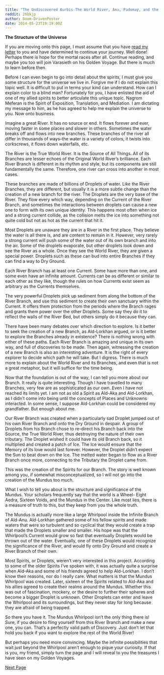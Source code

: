 ```yaml
---
title: "The Undiscovered Aurbis-The World River, Anu, Padomay, and the Mundus Whirlpool"
reddit: 26bkjp
author: Doom-DrivenPoster
date: 2014-05-23T19:19:00Z
---
```


**The Structure of the Universe**

If you are moving onto this page, I must assume that you have [read my letter](http://www.reddit.com/r/teslore/comments/268gan/the_undiscovered_worlds_of_the_universea_letter/) to you and have determined to continue your journey. Well done! Perhaps there is hope for the mortal races after all. Continue reading, and maybe you too will join Varasieth on his Golden Voyage. But there is much to learn before then.

Before I can even begin to go into detail about the spirits, I must give you some structure for the universe we live in. Forgive me if I do not explain this topic well. It is difficult to put in terms your kind can understand. How can I explain color to a blind man? Fortunately for you, I have enlisted the aid of one of my allied spirits to better articulate this unique topic. Nagrom Meferan is the Spirit of Exposition, Translation, and Mediation. I am dictating my message to him, as he has agreed to help me explain the universe to you. Now onto business.

Imagine a great River. It has no source or end. It flows forever and ever, moving faster in some places and slower in others. Sometimes the water breaks off and flows into new branches. These branches of the river all differ in thousands of ways-the water is a variety of colors, it twists into corkscrews, it flows down waterfalls, etc. 

The River is the True World River. It is the Source of All Things. All of its Branches are lesser echoes of the Original World River’s brilliance. Each River Branch is different in its rhythm and style, but its components are still fundamentally the same. Therefore, one river can cross into another in most cases. 

These branches are made of billions of Droplets of water. Like the River Branches, they are different, but usually it is a more subtle change than the creation of a new branch for the river. The Droplets are the very base of the River. They flow every which way, depending on the Current of the River Branch, and sometimes the interactions between droplets can cause a new one to form with its own unique identity. This happens most often when ice and a strong current collide, as the collision melts the ice into something not quite cold but not as hot as the current that hit it.

Most Droplets are unaware they are in a River in the first place. They believe the water is all there is, and are content to remain in it. However, very rarely a strong current will push some of the water out of its own branch and into the air. Some of the droplets evaporate, but other droplets look down and see the River as a whole. Once they see the World River, they are given a special power. Droplets such as these can bud into entire Branches if they can find a way to Dry Ground. 

Each River Branch has at least one Current. Some have more than one, and some even have an infinite amount. Currents can be as different or similar to each other as they like, though the rules on how Currents exist seem as arbitrary as the Currents themselves.

The very powerful Droplets pick up sediment from along the bottom of the River Branch, and use this sediment to create their own sanctuary within the Current. It offers them protection from the periods where the Branch rages and grants them power over the other Droplets. Some say they do it to reflect the walls of the River Bed, but others simply do it because they can.

There have been many debates over which direction to explore. Is it better to seek the creation of a new Branch, as Ald-Lorkhan argued, or is it better to explore the Branches already in existence? There is nothing wrong with either of these paths. Each River Branch is amazing and unique in its own way, and full of discoveries to be made. Then again, witnessing the creation of a new Branch is also an interesting adventure. It is the right of every explorer to decide which path he will take. But I digress. There is much more to explain about the World River and its Branches, and even that is not a great metaphor, but it will suffice for the time being. 

Now that the foundation is out of the way, I can tell you more about our Branch. It really is quite interesting. Though I have travelled to many Branches, very few are as sophisticated as our own. Even I have not reached its limits yet. I am not as old a Spirit as Ald-Aka and Ald-Lorkhan, as I didn’t come into being until the concepts of Places and Unknowns interacted. In some sense, I suppose Ald-Lorkhan could be considered my grandfather. But enough about me. 

Our River Branch was created when a particularly sad Droplet jumped out of his own River Branch and onto the Dry Ground in despair. A group of Droplets from his Branch chose to re-direct his Branch back into the Source, the True World River, thus destroying the nature of their own tributary. The Droplet wished it could have its old Branch back, so it multiplied and created a patch of Ice. The Ice would ensure that the Memory of its love would last forever. However, the Droplet didn’t expect the Sun to beat down on the Ice. The melted water began to flow as a River Branch once more, connecting to the Tributary the Droplet came from. 

This was the creation of the Spirits for our Branch. The story is well known among you, if somewhat misconceptualized, so I will not go into the creation of the Mundus too much. 

What I wish to tell you about is the structure and significance of the Mundus. Your scholars frequently say that the world is a Wheel- Eight Aedra, Sixteen Voids, and the Mundus in the Center. Like most lies, there is a measure of truth to this, but they keep from you the whole truth. 

The Mundus is actually more like a large Whirlpool inside the Infinite Branch of Ald-Anu. Ald-Lorkhan gathered some of his fellow spirits and made waters that were so turbulent and so cyclical that they would create a trap that made the Droplets smaller and smaller. His hope was that the Whirlpool’s Current would grow so fast that eventually Droplets would be thrown out of the water. Eventually, one of these Droplets would recognize the significance of the River, and would fly onto Dry Ground and create a River Branch of their own. 

Most Spirits, or Droplets, weren’t very interested in this project. According to some of the older Spirits I’ve spoken with, it was actually quite a surprise when Ald-Aka and some of his friends agreed to help Ald-Lorkhan. I don’t know their reasons, nor do I really care. What matters is that the Mundus Whirlpool was created. Later, sixteen of the Spirits related to Ald-Aka and his allies agreed to create their realms around the Mundus. Whether this was out of fascination, mockery, or the desire to further their spheres and become a bigger Droplet is unknown. Other Droplets can enter and leave the Whirlpool and its surroundings, but they never stay for long because they are afraid of being trapped. 

So there you have it. The Mundus Whirlpool isn’t the only thing there is! Sure, if you desire to fling yourself from this River Branch and make a new one, you can. That’s a perfectly valid path of Discovery. Just don’t let that hold you back if you want to explore the rest of the World River!

But perhaps you need more convincing. Maybe the infinite possibilities that wait just beyond the Whirlpool aren’t enough to pique your curiosity. If that is you, my friend, simply turn the page and I will reveal to you the treasures I have seen on my Golden Voyages.

[Next Page](http://www.reddit.com/r/teslore/comments/26e9dw/the_undiscovered_aurbisintroductions_to_varasieth/)
